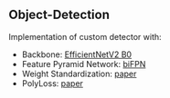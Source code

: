 ## Object-Detection

Implementation of custom detector with:
- Backbone: [EfficientNetV2 B0](https://arxiv.org/abs/2104.00298)
- Feature Pyramid Network: [biFPN](https://arxiv.org/abs/1911.09070)
- Weight Standardization: [paper](https://arxiv.org/abs/1903.10520)
- PolyLoss: [paper](https://arxiv.org/abs/2204.12511)

